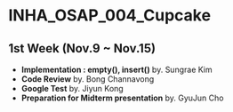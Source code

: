 # INHA_OSAP_004_Cupcake
## 1st Week (Nov.9 ~ Nov.15)
- **Implementation : empty(), insert()** by. Sungrae Kim
- **Code Review** by. Bong Channavong
- **Google Test** by. Jiyun Kong
- **Preparation for Midterm presentation** by. GyuJun Cho
